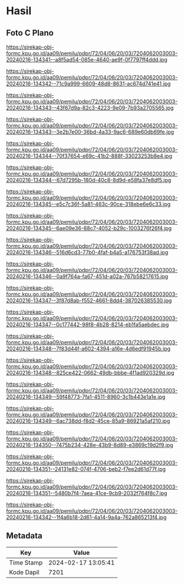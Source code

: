 # Hasil

## Foto C Plano

https://sirekap-obj-formc.kpu.go.id/aa09/pemilu/pdpr/72/04/06/20/03/7204062003003-20240216-134341--a8f5ad54-085e-4640-ae9f-0f7797ff4ddd.jpg

https://sirekap-obj-formc.kpu.go.id/aa09/pemilu/pdpr/72/04/06/20/03/7204062003003-20240216-134342--71c9a999-6609-48d8-8631-ac674d741e41.jpg

https://sirekap-obj-formc.kpu.go.id/aa09/pemilu/pdpr/72/04/06/20/03/7204062003003-20240216-134343--43f67d9a-82c3-4223-9e09-7b93a2705565.jpg

https://sirekap-obj-formc.kpu.go.id/aa09/pemilu/pdpr/72/04/06/20/03/7204062003003-20240216-134343--3e2b7e00-36bd-4a33-9ac6-689e60db69fe.jpg

https://sirekap-obj-formc.kpu.go.id/aa09/pemilu/pdpr/72/04/06/20/03/7204062003003-20240216-134344--70f37654-e69c-41b2-888f-33023253b8e4.jpg

https://sirekap-obj-formc.kpu.go.id/aa09/pemilu/pdpr/72/04/06/20/03/7204062003003-20240216-134344--67d7295b-180d-40c8-8d9d-e58fa37e8df5.jpg

https://sirekap-obj-formc.kpu.go.id/aa09/pemilu/pdpr/72/04/06/20/03/7204062003003-20240216-134345--e5c7c36f-5a81-463c-90ce-318ebe6e6c33.jpg

https://sirekap-obj-formc.kpu.go.id/aa09/pemilu/pdpr/72/04/06/20/03/7204062003003-20240216-134345--6ae09e36-88c7-4052-b29c-1003276f26f4.jpg

https://sirekap-obj-formc.kpu.go.id/aa09/pemilu/pdpr/72/04/06/20/03/7204062003003-20240216-134346--516d6cd3-77b0-4faf-b4a5-a176753f38ad.jpg

https://sirekap-obj-formc.kpu.go.id/aa09/pemilu/pdpr/72/04/06/20/03/7204062003003-20240216-134346--0a9f764a-fa67-451d-a02a-767b58217615.jpg

https://sirekap-obj-formc.kpu.go.id/aa09/pemilu/pdpr/72/04/06/20/03/7204062003003-20240216-134347--3f87d8ab-f552-4661-8dd4-387026385530.jpg

https://sirekap-obj-formc.kpu.go.id/aa09/pemilu/pdpr/72/04/06/20/03/7204062003003-20240216-134347--0c177442-98f8-4b28-8214-eb1fa5aebdec.jpg

https://sirekap-obj-formc.kpu.go.id/aa09/pemilu/pdpr/72/04/06/20/03/7204062003003-20240216-134348--7f83d44f-a602-4394-a16e-4d6edf91945b.jpg

https://sirekap-obj-formc.kpu.go.id/aa09/pemilu/pdpr/72/04/06/20/03/7204062003003-20240216-134348--825ce422-0662-49db-bbbe-4f1ad920329d.jpg

https://sirekap-obj-formc.kpu.go.id/aa09/pemilu/pdpr/72/04/06/20/03/7204062003003-20240216-134349--59f48773-7fa1-4511-8960-3c1b443e1a1e.jpg

https://sirekap-obj-formc.kpu.go.id/aa09/pemilu/pdpr/72/04/06/20/03/7204062003003-20240216-134349--6ac738dd-f8d2-45ce-85a9-86921a5af210.jpg

https://sirekap-obj-formc.kpu.go.id/aa09/pemilu/pdpr/72/04/06/20/03/7204062003003-20240216-134350--7475b234-428e-43b9-8d89-e3869c19d2f9.jpg

https://sirekap-obj-formc.kpu.go.id/aa09/pemilu/pdpr/72/04/06/20/03/7204062003003-20240216-134351--24131e82-074f-4706-beb2-f7ee2d61d77f.jpg

https://sirekap-obj-formc.kpu.go.id/aa09/pemilu/pdpr/72/04/06/20/03/7204062003003-20240216-134351--5480b7f4-7aea-41ce-9cb9-2032f764f8c7.jpg

https://sirekap-obj-formc.kpu.go.id/aa09/pemilu/pdpr/72/04/06/20/03/7204062003003-20240216-134342--1f4a6b18-2d61-4a14-9a4a-762a865213f4.jpg


## Metadata

| Key        | Value               |
| ---------- | ------------------- |
| Time Stamp | 2024-02-17 13:05:41 |
| Kode Dapil | 7201                |



